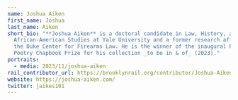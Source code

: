 ```yaml
---
name: Joshua Aiken
first_name: Joshua
last_name: Aiken
short_bio: "**Joshua Aiken** is a doctoral candidate in Law, History, and
  African-American Studies at Yale University and a former research affiliate at
  the Duke Center for Firearms Law. He is the winner of the inaugural Palette
  Poetry Chapbook Prize for his collection _to be in & of_ (2023)."
portraits:
  - media: 2023/11/joshua-aiken
rail_contributor_url: https://brooklynrail.org/contributor/Joshua-Aiken
website: https://joshua-aiken.com/
twitter: jaikes101
---
```

